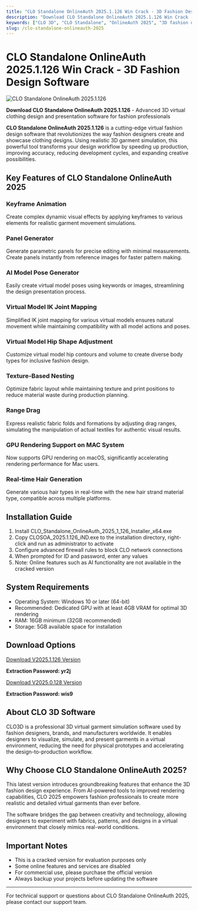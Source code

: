 ```yaml
---
title: "CLO Standalone OnlineAuth 2025.1.126 Win Crack - 3D Fashion Design Software"
description: "Download CLO Standalone OnlineAuth 2025.1.126 Win Crack - Professional 3D virtual clothing design software with realistic garment simulation for fashion designers."
keywords: ["CLO 3D", "CLO Standalone", "OnlineAuth 2025", "3D fashion design", "clothing simulation", "virtual garment", "fashion software", "CLO crack"]
slug: /clo-standalone-onlineauth-2025
---
```


# CLO Standalone OnlineAuth 2025.1.126 Win Crack - 3D Fashion Design Software

![CLO Standalone OnlineAuth 2025.1.126](https://www.gfxcamp.com/wp-content/uploads/2025/05/CLO-Standalone-OnlineAuth-2025.jpg)

**Download CLO Standalone OnlineAuth 2025.1.126** - Advanced 3D virtual clothing design and presentation software for fashion professionals

**CLO Standalone OnlineAuth 2025.1.126** is a cutting-edge virtual fashion design software that revolutionizes the way fashion designers create and showcase clothing designs. Using realistic 3D garment simulation, this powerful tool transforms your design workflow by speeding up production, improving accuracy, reducing development cycles, and expanding creative possibilities.

## Key Features of CLO Standalone OnlineAuth 2025

### Keyframe Animation
Create complex dynamic visual effects by applying keyframes to various elements for realistic garment movement simulations.

### Panel Generator
Generate parametric panels for precise editing with minimal measurements. Create panels instantly from reference images for faster pattern making.

### AI Model Pose Generator
Easily create virtual model poses using keywords or images, streamlining the design presentation process.

### Virtual Model IK Joint Mapping
Simplified IK joint mapping for various virtual models ensures natural movement while maintaining compatibility with all model actions and poses.

### Virtual Model Hip Shape Adjustment
Customize virtual model hip contours and volume to create diverse body types for inclusive fashion design.

### Texture-Based Nesting
Optimize fabric layout while maintaining texture and print positions to reduce material waste during production planning.

### Range Drag
Express realistic fabric folds and formations by adjusting drag ranges, simulating the manipulation of actual textiles for authentic visual results.

### GPU Rendering Support on MAC System
Now supports GPU rendering on macOS, significantly accelerating rendering performance for Mac users.

### Real-time Hair Generation
Generate various hair types in real-time with the new hair strand material type, compatible across multiple platforms.

## Installation Guide

1. Install CLO_Standalone_OnlineAuth_2025_1_126_Installer_x64.exe
2. Copy CLOSOA_2025.1.126_iND.exe to the installation directory, right-click and run as administrator to activate
3. Configure advanced firewall rules to block CLO network connections
4. When prompted for ID and password, enter any values
5. Note: Online features such as AI functionality are not available in the cracked version

## System Requirements

- Operating System: Windows 10 or later (64-bit)
- Recommended: Dedicated GPU with at least 4GB VRAM for optimal 3D rendering
- RAM: 16GB minimum (32GB recommended)
- Storage: 5GB available space for installation

## Download Options

[Download V2025.1.126 Version](https://pan.baidu.com/s/1w1SBORuyiAyw0aoOcyHejw?pwd=yr2j)

**Extraction Password: yr2j**

[Download V2025.0.128 Version](https://pan.baidu.com/s/1I6vfy3s7dfPamykk4q972g?pwd=wis9)

**Extraction Password: wis9**

## About CLO 3D Software

CLO3D is a professional 3D virtual garment simulation software used by fashion designers, brands, and manufacturers worldwide. It enables designers to visualize, simulate, and present garments in a virtual environment, reducing the need for physical prototypes and accelerating the design-to-production workflow.

## Why Choose CLO Standalone OnlineAuth 2025?

This latest version introduces groundbreaking features that enhance the 3D fashion design experience. From AI-powered tools to improved rendering capabilities, CLO 2025 empowers fashion professionals to create more realistic and detailed virtual garments than ever before.

The software bridges the gap between creativity and technology, allowing designers to experiment with fabrics, patterns, and designs in a virtual environment that closely mimics real-world conditions.

## Important Notes

- This is a cracked version for evaluation purposes only
- Some online features and services are disabled
- For commercial use, please purchase the official version
- Always backup your projects before updating the software

---

For technical support or questions about CLO Standalone OnlineAuth 2025, please contact our support team.